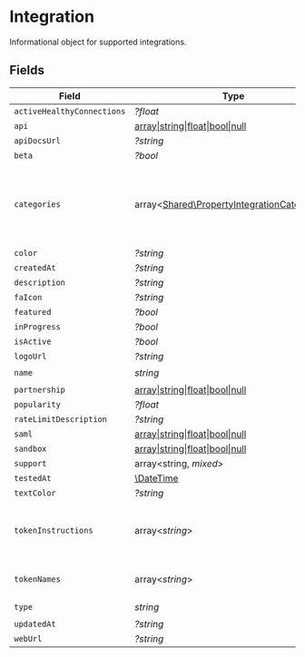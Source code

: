 # Integration

Informational object for supported integrations.


## Fields

| Field                                                                                               | Type                                                                                                | Required                                                                                            | Description                                                                                         |
| --------------------------------------------------------------------------------------------------- | --------------------------------------------------------------------------------------------------- | --------------------------------------------------------------------------------------------------- | --------------------------------------------------------------------------------------------------- |
| `activeHealthyConnections`                                                                          | *?float*                                                                                            | :heavy_minus_sign:                                                                                  | N/A                                                                                                 |
| `api`                                                                                               | [array\|string\|float\|bool\|null](../../Models/Shared/Api.md)                                      | :heavy_minus_sign:                                                                                  | N/A                                                                                                 |
| `apiDocsUrl`                                                                                        | *?string*                                                                                           | :heavy_minus_sign:                                                                                  | N/A                                                                                                 |
| `beta`                                                                                              | *?bool*                                                                                             | :heavy_minus_sign:                                                                                  | N/A                                                                                                 |
| `categories`                                                                                        | array<[Shared\PropertyIntegrationCategories](../../Models/Shared/PropertyIntegrationCategories.md)> | :heavy_check_mark:                                                                                  | The categories of support solutions that this integration has                                       |
| `color`                                                                                             | *?string*                                                                                           | :heavy_minus_sign:                                                                                  | N/A                                                                                                 |
| `createdAt`                                                                                         | *?string*                                                                                           | :heavy_minus_sign:                                                                                  | N/A                                                                                                 |
| `description`                                                                                       | *?string*                                                                                           | :heavy_minus_sign:                                                                                  | N/A                                                                                                 |
| `faIcon`                                                                                            | *?string*                                                                                           | :heavy_minus_sign:                                                                                  | N/A                                                                                                 |
| `featured`                                                                                          | *?bool*                                                                                             | :heavy_minus_sign:                                                                                  | N/A                                                                                                 |
| `inProgress`                                                                                        | *?bool*                                                                                             | :heavy_minus_sign:                                                                                  | N/A                                                                                                 |
| `isActive`                                                                                          | *?bool*                                                                                             | :heavy_minus_sign:                                                                                  | N/A                                                                                                 |
| `logoUrl`                                                                                           | *?string*                                                                                           | :heavy_minus_sign:                                                                                  | N/A                                                                                                 |
| `name`                                                                                              | *string*                                                                                            | :heavy_check_mark:                                                                                  | N/A                                                                                                 |
| `partnership`                                                                                       | [array\|string\|float\|bool\|null](../../Models/Shared/Partnership.md)                              | :heavy_minus_sign:                                                                                  | N/A                                                                                                 |
| `popularity`                                                                                        | *?float*                                                                                            | :heavy_minus_sign:                                                                                  | N/A                                                                                                 |
| `rateLimitDescription`                                                                              | *?string*                                                                                           | :heavy_minus_sign:                                                                                  | N/A                                                                                                 |
| `saml`                                                                                              | [array\|string\|float\|bool\|null](../../Models/Shared/Saml.md)                                     | :heavy_minus_sign:                                                                                  | N/A                                                                                                 |
| `sandbox`                                                                                           | [array\|string\|float\|bool\|null](../../Models/Shared/Sandbox.md)                                  | :heavy_minus_sign:                                                                                  | N/A                                                                                                 |
| `support`                                                                                           | array<string, *mixed*>                                                                              | :heavy_minus_sign:                                                                                  | N/A                                                                                                 |
| `testedAt`                                                                                          | [\DateTime](https://www.php.net/manual/en/class.datetime.php)                                       | :heavy_minus_sign:                                                                                  | N/A                                                                                                 |
| `textColor`                                                                                         | *?string*                                                                                           | :heavy_minus_sign:                                                                                  | N/A                                                                                                 |
| `tokenInstructions`                                                                                 | array<*string*>                                                                                     | :heavy_minus_sign:                                                                                  | instructions for the user on how to find the token/key                                              |
| `tokenNames`                                                                                        | array<*string*>                                                                                     | :heavy_minus_sign:                                                                                  | if auth_types = 'token'                                                                             |
| `type`                                                                                              | *string*                                                                                            | :heavy_check_mark:                                                                                  | N/A                                                                                                 |
| `updatedAt`                                                                                         | *?string*                                                                                           | :heavy_minus_sign:                                                                                  | N/A                                                                                                 |
| `webUrl`                                                                                            | *?string*                                                                                           | :heavy_minus_sign:                                                                                  | N/A                                                                                                 |